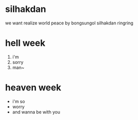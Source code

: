 # silhakdan

we want realize world peace by bongsungol silhakdan
ringring

# hell week

1. i'm
1. sorry
1. man~

# heaven week

-   i'm so
-   worry
-   and wanna be with you
